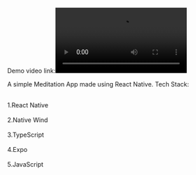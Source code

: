 Demo video link:![Demo](https://private-user-images.githubusercontent.com/120581772/375932688-e4aec19a-42f4-4693-8401-dc08a3009eb1.mp4?jwt=eyJhbGciOiJIUzI1NiIsInR5cCI6IkpXVCJ9.eyJpc3MiOiJnaXRodWIuY29tIiwiYXVkIjoicmF3LmdpdGh1YnVzZXJjb250ZW50LmNvbSIsImtleSI6ImtleTUiLCJleHAiOjE3Mjg3MTYwMTAsIm5iZiI6MTcyODcxNTcxMCwicGF0aCI6Ii8xMjA1ODE3NzIvMzc1OTMyNjg4LWU0YWVjMTlhLTQyZjQtNDY5My04NDAxLWRjMDhhMzAwOWViMS5tcDQ_WC1BbXotQWxnb3JpdGhtPUFXUzQtSE1BQy1TSEEyNTYmWC1BbXotQ3JlZGVudGlhbD1BS0lBVkNPRFlMU0E1M1BRSzRaQSUyRjIwMjQxMDEyJTJGdXMtZWFzdC0xJTJGczMlMkZhd3M0X3JlcXVlc3QmWC1BbXotRGF0ZT0yMDI0MTAxMlQwNjQ4MzBaJlgtQW16LUV4cGlyZXM9MzAwJlgtQW16LVNpZ25hdHVyZT1lNDdjZGQyZjI4OTdmMjhkNTA5YjQwMzZjYjM0NWUwZmFmNWRiMDhjODVlNjQwMjM2NDkxMDJmOThhZmE4ZjZkJlgtQW16LVNpZ25lZEhlYWRlcnM9aG9zdCJ9.f4qKikqjBMU9XGvlowSEktq783I31qEwXJkoR_Er_8w)

A simple Meditation App made using React Native. Tech Stack:
<p>
  <br>1.React Native</br>
   <br>2.Native Wind</br>
    <br>3.TypeScript</br>
     <br>4.Expo</br>
     <br>5.JavaScript</br>
  
</p>
